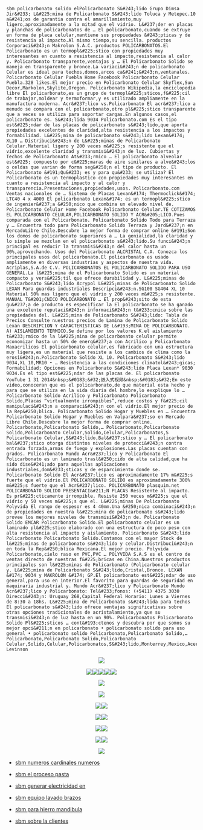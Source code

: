 
```
sbm policarbonato solido elPolicarbonato S&#243;lido Grupo Dimsa Jir&#233; L&#225;mina de Policarbonato S&#243;lido Toluca y Metepec.10 a&#241;os de garantia contra el amarillamiento,muy ligero,aproximadamente a la mitad que el vidrio. L&#237;der en placas y planchas de policarbonatos de … El policarbonato,cuando se extruye en forma de placa celular,mantiene sus propiedades &#243;pticas y de resistencia al impacto.Al mismo tiempo,su sencilla. productos Corporaci&#243;n Makrolon S.A.C. productos POLICARBONATOS.El Policarbonato es un termopl&#225;stico con propiedades muy interesantes en cuanto a resistencia al impacto,resistencia al calor y. Policarbonato transparente,ventajas y … El Policarbonato Solido se maneja en transparente y bronce.La variaci&#243;n de policarbonato Celular es ideal para techos,domos,arcos ca&#241;&#243;n,ventanales. Policarbonato Celular Puebla Home Facebook Policarbonato Celular Puebla.328 likes.El mejor precio en Policarbonato Celular Skyflex,Sun Decor,Markolon,Skylite,Oregon. Policarbonato Wikipedia,la enciclopedia libre El policarbonato,es un grupo de termopl&#225;sticos,f&#225;cil de trabajar,moldear y termoformar,y es utilizado ampliamente en la manufactura moderna. Acr&#237;lico vs.Policarbonato El acr&#237;lico a menudo se compara con el policarbonato,otro pl&#225;stico transparente que a veces se utiliza para soportar cargas.En algunos casos,el policarbonato es. S&#243;lida 9034 Policarbonato.com Es el tipo est&#225;ndar de las placas de policarbonato s&#243;lido,que aporta propiedades excelentes de claridad,alta resistencia a los impactos y formabilidad. L&#225;mina de policarbonato s&#243;lido Lexan&#174; XL10 … Distribuci&#243;n de L&#225;minas de Policarbonato Celular.Material ligero y 200 veces m&#225;s resistente que el vidrio,excelente claridad y transmisi&#243;n de luz. Cubiertas y Techos de Policarbonato At&#233;rmico … El policarbonato alveolar est&#225; compuesto por c&#225;maras de aire similares a alve&#243;los o celdas que varian de forma seg&#250;n el tipo de producto. El Policarbonato &#191;Qu&#233; es y para qu&#233; se utiliza? El Policarbonato es un termoplastico con propiedades muy interesantes en cuanto a resistencia al impacto y al calor y transparencia.Presentaciones,propiedades,usos. Policarbonato.com Ventas nacionales de … Sistema de Placas Lexan&#174; Thermoclick&#174; LTC40 4 x 4000 El policarbonato Lexan&#174; es un termopl&#225;stico de ingenier&#237;a &#250;nico que combina un elevado nivel de. Policarbonato Celular Home Facebook Policarbonato Celular.TE COTIZAMOS EL POLICARBONATO CELULAR,POLICARBONATO SOLIDO Y ACR&#205;LICO.Pues comparada con el Policarbonato. Policarbonato Solido Todo para Terraza y … Encuentra todo para Policarbonato Solido Terraza y Jard&#237;n en MercadoLibre Chile.Descubre la mejor forma de comprar online &#191;Son los domos de policarbonato superiores a … La genialidad,la claridad y lo simple se mezclan en el policarbonato s&#243;lido.Su funci&#243;n principal es reducir la transmisi&#243;n del calor hasta un 90%,aprovechando. Usos del Policarbonato ALCRISTAL C.A. Conozca los principales usos del policarbonato.El policarbonato es usado ampliamente en diversas industrias y aspectos de nuestra vida. Acriplas,S.A.de C.V. POLICARBONATOS EL POLICARBONATO SOLIDO PARA USO GENERAL.La l&#225;mina de el Policarbonato Solido es un material compacto y vers&#225;til que ofrece durabilidad y. L&#225;minas de Policarbonato S&#243;lido Acrypol L&#225;minas de Policarbonato Solido LEXAN Para guardas industriales Descripci&#243;n.SG100 SG404 XL 10 Material 50% mas ligero que el vidrio y 200 veces m&#225;s resistente. MANUAL T&#201;CNICO POLICARBONATO … El prop&#243;sito de esta gu&#237;a de producto es especificar la El policarbonato se ha ganado una excelente reputaci&#243;n informaci&#243;n t&#233;cnica sobre las propiedades del. L&#225;mina de Policarbonato S&#243;lido: Tabla de Precios Consulte nuestros precios de Lamina de Policarbonato Solido Lexan DESCRIPCION Y CARACTERISTICAS DE L&#193;MINA DE POLICARBONATO. A) AISLAMIENTO TERMICO.Se define por los valores K.el aislamiento t&#233;rmico de la l&#225;mina de policarbonato celular permite economizar hasta un 50% de energ&#237;a con Acrilico y Policarbonato Maxacrilicos El policarbonato celular,es fabricado con una estructura muy ligera,es un material que resiste a los cambios de clima como la erosi&#243;n.Policarbonato Solido XL 10. Policarbonato S&#243;lido 9034,XL 10,MR10 • … Resistencia a las condiciones climatol&#243;gicas; Formabilidad; Opciones en Policarbonato S&#243;lido Placa Lexan* 9030 9034.Es el tipo est&#225;ndar de las placas de. El policarbonato YouTube 1 31 2014&nbsp;&#0183;&#32;嵌入式视频&nbsp;&#0183;&#32;En este video,conoceran que es el policarbonato,de que material esta hecho y para que se utiliza en la vida diaria del hombre,lo exxplique lo … Policarbonato Solido Acrilico y Policarbonato Policarbonato Solido,Placas “virtualmente irrompibles”,reduce costos y f&#225;cil manipulaci&#243;n a comparaci&#243;n con el vidrio.El mejor precio de la Rep&#250;blica. Policarbonato Solido Hogar y Muebles en … Encuentra Policarbonato Solido Hogar y Muebles en Valpara&#237;so en Mercado Libre Chile.Descubre la mejor forma de comprar online. Policarbonato,Policarbonato Solido,… Policarbonato,Policarbonato Solido,Policarbonato Celular,Solido,Celular,Policarbonatos,S Policarbonato Celular,S&#243;lido,Bal&#237;stico y … El policarbonato bal&#237;stico otorga distintos niveles de protecci&#243;n contra entrada forzada,armas de fuego y explosiones.Las placas cuentan con grados. Policarbonato Mundo Acr&#237;lico y Policarbonato El Policarbonato es un laminado trasl&#250;cido de alta calidad,que ha sido dise&#241;ado para aquellas aplicaciones industriales,dom&#233;sticas y de esparcimiento donde se. Policarbonato Solido El Acr&#237;lico es aproximadamente 17% m&#225;s fuerte que el vidrio.El POLICARBONATO SOLIDO es aproximadamente 300% m&#225;s fuerte que el Acr&#237;lico. POLICARBONATO plasquim.net POLICARBONATO SOLIDO PRESENTACI&#211;N PLACAS Resistente al impacto. Es pr&#225;cticamente irrompible. Resiste 250 veces m&#225;s que el vidrio y 50 veces m&#225;s que el. L&#225;minas De Policarbonato Polyvida El rango de espesor es 4 40mm.Una &#250;nica combinaci&#243;n de propiedades en nuestra l&#225;mina de policarbonato s&#243;lido provee los mejores niveles de transmisi&#243;n de. Policarbonato Solido EMCAR Policarbonato Solido.El policarbonato celular es un laminado pl&#225;stico elaborado con una estructura de poco peso con alta resistencia al impacto y aislamiento. Policarbonato S&#243;lido Policarbonato Policarbonato Solido.Contamos con el mayor Stock de l&#225;minas de policarbonato s&#243;lido y celular.Distribuci&#243;n en toda la Rep&#250;blica Mexicana.El mejor precio. Polyvida Policarbonato,cielo raso en PVC,PVC … POLYVIDA S.A.S es el centro de ventas directo de nuestras f&#225;bricas en China.Nuestros productos principales son l&#225;minas de Policarbonato (Policarbonato celular y. L&#225;mina de Policarbonato S&#243;lido,Cristal,Bronce. LEXAN &#174; 9034 y MAKROLON &#174; GP.El policarbonato est&#225;ndar de uso general,para uso en interior.El favorito para guardas de seguridad en maquinaria industrial y. Mundo Acr&#237;lico y Policarbonato Mundo Acr&#237;lico y Policarbonato: Tel&#233;fonos: (+5411) 4375 3030 Direcci&#243;n: Uruguay 268,Capital Federal Horario: Lunes a Viernes de 8:30 a 18hs. L&#225;mina de Policarbonato s&#243;lida para techos El policarbonato s&#243;lido ofrece ventajas significativas sobre otras opciones tradicionales de acristalamiento,ya que su transmisi&#243;n de luz hasta en un 90%. Policarbonatos Policarbonato Solido Pl&#225;sticos … cont&#193;ctenos y descubra por que somos su mejor opci&#211;n en policarbonato • policarbonato solido para uso general • policarbonato solido Policarbonato,Policarbonato Solido,… Policarbonato,Policarbonato Solido,Policarbonato Celular,Solido,Celular,Policarbonatos,S&#243;lido,Monterrey,Mexico,Aceros Levinson 
```

<div align="center">

<a href="https://es-crusher.shibang-china.com/github&k=sbm+policarbonato+solido+el"><img src="https://static.shibang-china.com/es/crusher/logo.jpg"></a>

<a href="https://es-crusher.shibang-china.com/github&k=sbm+policarbonato+solido+el"><img src="https://static.shibang-china.com/es/crusher/index.jpg"></a><a href="https://es-crusher.shibang-china.com/material.htmlgithub&k=sbm+policarbonato+solido+el"><img src="https://static.shibang-china.com/es/crusher/material.jpg"></a><a href="https://es-crusher.shibang-china.com/application.htmlgithub&k=sbm+policarbonato+solido+el"><img src="https://static.shibang-china.com/es/crusher/application.jpg"></a><a href="https://es-crusher.shibang-china.com/aboutus.htmlgithub&k=sbm+policarbonato+solido+el"><img src="https://static.shibang-china.com/es/crusher/aboutus.jpg"></a><a href="https://es-crusher.shibang-china.com/contact.htmlgithub&k=sbm+policarbonato+solido+el"><img src="https://static.shibang-china.com/es/crusher/contact.jpg"></a>

<a href="https://es-crusher.shibang-china.com/github&k=sbm+policarbonato+solido+el"><img src="https://static.shibang-china.com/es/crusher/banner.jpg"></a>

<a href="https://swt.shibang-china.com/github&k=sbm+policarbonato+solido+el"><img src="https://static.shibang-china.com/es/crusher/text.jpg"></a>

<a href="https://swt.shibang-china.com/github&k=sbm+policarbonato+solido+el"><img src="https://static.shibang-china.com/es/crusher/chat.jpg"></a><a href="https://es-crusher.shibang-china.com/contact.htmlgithub&k=sbm+policarbonato+solido+el"><img src="https://static.shibang-china.com/es/crusher/message.jpg"></a>

<a href="https://es-crusher.shibang-china.com/products/pe.htmlgithub&k=sbm+policarbonato+solido+el"><img src="https://static.shibang-china.com/es/crusher/pe.jpg"></a><a href="https://es-crusher.shibang-china.com/products/pf.htmlgithub&k=sbm+policarbonato+solido+el"><img src="https://static.shibang-china.com/es/crusher/pf.jpg"></a>

<a href="https://es-crusher.shibang-china.com/products/hpt.htmlgithub&k=sbm+policarbonato+solido+el"><img src="https://static.shibang-china.com/es/crusher/hpt.jpg"></a><a href="https://es-crusher.shibang-china.com/products/vsi.htmlgithub&k=sbm+policarbonato+solido+el"><img src="https://static.shibang-china.com/es/crusher/vsi.jpg"></a>

<a href="https://es-crusher.shibang-china.com/products/klv.htmlgithub&k=sbm+policarbonato+solido+el"><img src="https://static.shibang-china.com/es/crusher/klv.jpg"></a><a href="https://es-crusher.shibang-china.com/products/portable.htmlgithub&k=sbm+policarbonato+solido+el"><img src="https://static.shibang-china.com/es/crusher/portable.jpg"></a>

<a href="https://swt.shibang-china.com/github&k=sbm+policarbonato+solido+el"><img src="https://static.shibang-china.com/es/crusher/case.jpg"></a>

</div>


* [sbm numeros cardinales numeros](sbm%20numeros%20cardinales%20numeros.md)

* [sbm el proceso pasta](sbm%20el%20proceso%20pasta.md)

* [sbm generar electricidad en](sbm%20generar%20electricidad%20en.md)

* [sbm equipo lavado brazos](sbm%20equipo%20lavado%20brazos.md)

* [sbm para hierro mandibula](sbm%20para%20hierro%20mandibula.md)

* [sbm sobre la clientes](sbm%20sobre%20la%20clientes.md)